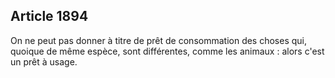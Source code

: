Article 1894
----
On ne peut pas donner à titre de prêt de consommation des choses qui, quoique de
même espèce, sont différentes, comme les animaux : alors c'est un prêt à usage.

